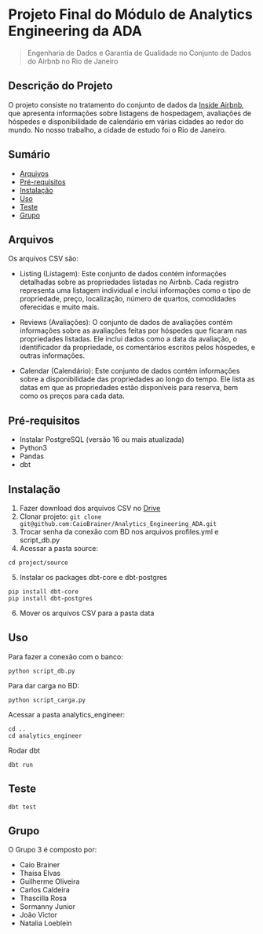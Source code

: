 # Projeto Final do Módulo de Analytics Engineering da ADA

> Engenharia de Dados e Garantia de Qualidade no Conjunto de Dados do Airbnb no Rio de Janeiro

## Descrição do Projeto

O projeto consiste no tratamento do conjunto de dados da [Inside Airbnb](http://insideairbnb.com/), que apresenta informações sobre listagens de hospedagem, avaliações de hóspedes e disponibilidade de calendário em várias cidades ao redor do mundo. No nosso trabalho, a cidade de estudo foi o Rio de Janeiro.

## Sumário

- [Arquivos](#arquivos)
- [Pré-requisitos](#Prérequisitos)
- [Instalação](#instalação)
- [Uso](#uso)
- [Teste](#teste)
- [Grupo](#grupo)

## Arquivos

Os arquivos CSV são:

- Listing (Listagem): Este conjunto de dados contém informações detalhadas sobre as propriedades listadas no Airbnb. Cada registro representa uma listagem individual e inclui informações como o tipo de propriedade, preço, localização, número de quartos, comodidades oferecidas e muito mais.

- Reviews (Avaliações): O conjunto de dados de avaliações contém informações sobre as avaliações feitas por hóspedes que ficaram nas propriedades listadas. Ele inclui dados como a data da avaliação, o identificador da propriedade, os comentários escritos pelos hóspedes, e outras informações.

- Calendar (Calendário): Este conjunto de dados contém informações sobre a disponibilidade das propriedades ao longo do tempo. Ele lista as datas em que as propriedades estão disponíveis para reserva, bem como os preços para cada data.

## Pré-requisitos

- Instalar PostgreSQL (versão 16 ou mais atualizada)
- Python3
- Pandas
- dbt

## Instalação

1. Fazer download dos arquivos CSV no [Drive](https://drive.google.com/drive/folders/1VksUbxJR7XVp0sqagbtR8WF8cmbpk5oj)
2. Clonar projeto: `git clone git@github.com:CaioBrainer/Analytics_Engineering_ADA.git`
3. Trocar senha da conexão com BD nos arquivos profiles.yml e script_db.py
4. Acessar a pasta source:

```
cd project/source
```

5. Instalar os packages dbt-core e dbt-postgres

```
pip install dbt-core
pip install dbt-postgres
```

6. Mover os arquivos CSV para a pasta data

## Uso

Para fazer a conexão com o banco:

```
python script_db.py
```

Para dar carga no BD:

```
python script_carga.py
```

Acessar a pasta analytics_engineer:

```
cd ..
cd analytics_engineer
```

Rodar dbt

```
dbt run
```

## Teste

```
dbt test
```

## Grupo

O Grupo 3 é composto por:

- Caio Brainer
- Thaísa Elvas
- Guilherme Oliveira
- Carlos Caldeira
- Thascilla Rosa
- Sormanny Junior
- João Victor
- Natalia Loeblein
